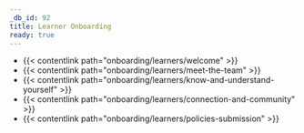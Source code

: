 ```yaml
---
_db_id: 92
title: Learner Onboarding
ready: true
---
```



- {{< contentlink path="onboarding/learners/welcome" >}}
- {{< contentlink path="onboarding/learners/meet-the-team" >}}
- {{< contentlink path="onboarding/learners/know-and-understand-yourself" >}}
- {{< contentlink path="onboarding/learners/connection-and-community" >}}
- {{< contentlink path="onboarding/learners/policies-submission" >}}